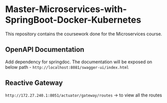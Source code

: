 # Master-Microservices-with-SpringBoot-Docker-Kubernetes
This repository contains the coursework done for the Microservices course. 

## OpenAPI Documentation 

Add dependency for springdoc. The documentation will be exposed on below path - `http://localhost:8081/swagger-ui/index.html`

## Reactive Gateway

`http://172.27.240.1:8051/actuator/gateway/routes` -> to view all the routes